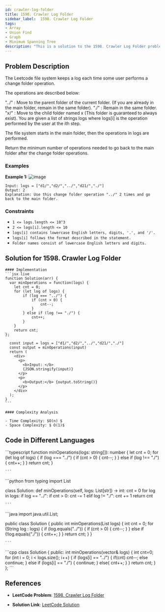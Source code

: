 ```yaml
---
id: crawler-log-folder
title: 1598. Crawler Log Folder
sidebar_label:  1598. Crawler Log Folder
tags:
- Array
- Union Find
- Graph
- Minimum Spanning Tree
description: "This is a solution to the 1598. Crawler Log Folder problem on LeetCode."
---
```


## Problem Description
The Leetcode file system keeps a log each time some user performs a change folder operation.

The operations are described below:

"../" : Move to the parent folder of the current folder. (If you are already in the main folder, remain in the same folder).
"./" : Remain in the same folder.
"x/" : Move to the child folder named x (This folder is guaranteed to always exist).
You are given a list of strings logs where logs[i] is the operation performed by the user at the ith step.

The file system starts in the main folder, then the operations in logs are performed.

Return the minimum number of operations needed to go back to the main folder after the change folder operations.
### Examples
**Example 1:**
![image](https://assets.leetcode.com/uploads/2020/09/09/sample_11_1957.png)
```
Input: logs = ["d1/","d2/","../","d21/","./"]
Output: 2
Explanation: Use this change folder operation "../" 2 times and go back to the main folder.
```

### Constraints
- `1 <= logs.length <= 10^3`
- `2 <= logs[i].length <= 10`
- `logs[i] contains lowercase English letters, digits, '.', and '/'.`
- `logs[i] follows the format described in the statement.`
- `Folder names consist of lowercase English letters and digits.`

## Solution for 1598. Crawler Log Folder

<Tabs>
  <TabItem value="Solution" label="Solution">

    #### Implementation
    ```jsx live
    function Solution(arr) {
      var minOperations = function(logs) {
        let cnt = 0;
        for (let log of logs) {
            if (log === "../") {
                if (cnt > 0) {
                    cnt--;
                }
            } else if (log !== "./") {
                cnt++;
            }
        }
        return cnt;
    };

      const input = logs = ["d1/","d2/","../","d21/","./"]
      const output = minOperations(input)
      return (
        <div>
          <p>
            <b>Input: </b>
            {JSON.stringify(input)}
          </p>
          <p>
            <b>Output:</b> {output.toString()}
          </p>
        </div>
      );
    }
    ```

    #### Complexity Analysis

    - Time Complexity: $O(n) $ 
    - Space Complexity: $ O(1)$

   ## Code in Different Languages
   <Tabs>
  <TabItem value="TypeScript" label="TypeScript">
  <SolutionAuthor name="@hiteshgahanolia"/> 
   ```typescript
   function minOperations(logs: string[]): number {
    let cnt = 0;
    for (let log of logs) {
        if (log === "../") {
            if (cnt > 0) {
                cnt--;
            }
        } else if (log !== "./") {
            cnt++;
        }
    }
    return cnt;
}

    ```
  </TabItem>
  <TabItem value="Python" label="Python">
  <SolutionAuthor name="@hiteshgahanolia"/>
   ```python
   from typing import List

class Solution:
    def minOperations(self, logs: List[str]) -> int:
        cnt = 0
        for log in logs:
            if log == "../":
                if cnt > 0:
                    cnt -= 1
            elif log != "./":
                cnt += 1
        return cnt

    ```

  </TabItem>
  <TabItem value="Java" label="Java">
  <SolutionAuthor name="@hiteshgahanolia"/>
   ```java
   import java.util.List;

public class Solution {
    public int minOperations(List<String> logs) {
        int cnt = 0;
        for (String log : logs) {
            if (log.equals("../")) {
                if (cnt > 0) {
                    cnt--;
                }
            } else if (!log.equals("./")) {
                cnt++;
            }
        }
        return cnt;
    }
}

    ```


  </TabItem>
  <TabItem value="C++" label="C++">
  <SolutionAuthor name="@hiteshgahanolia"/>
   ```cpp
   class Solution {
public:
    int minOperations(vector<string>& logs) {
        int cnt=0;
        for (int i = 0; i < logs.size(); i++) {
            if (logs[i] == "../") {
                if(cnt)
                    cnt--;
                else continue;
            } else if (logs[i] == "./") {
                continue;
            } else{
                cnt++;
            }
        }
        return cnt;
    }
};
```
</TabItem>
</Tabs>

  </TabItem>
</Tabs>

## References

- **LeetCode Problem**: [ 1598. Crawler Log Folder](https://leetcode.com/problems/crawler-log-folder/description/)

- **Solution Link**: [LeetCode Solution](https://leetcode.com/problems/crawler-log-folder/description/)

